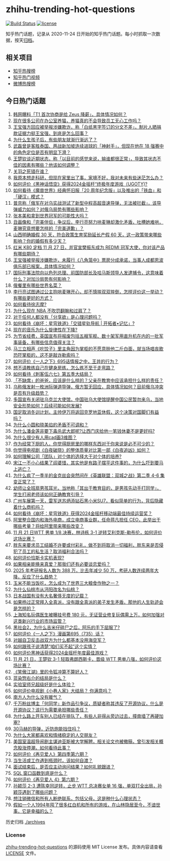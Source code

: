 # zhihu-trending-hot-questions

[![Build Status](https://github.com/justjavac/zhihu-trending-hot-questions/workflows/ci/badge.svg?branch=master)](https://github.com/justjavac/zhihu-trending-hot-questions/actions)
[![license](https://img.shields.io/github/license/justjavac/zhihu-trending-hot-questions)](https://github.com/justjavac/zhihu-trending-hot-questions/blob/master/LICENSE)

知乎热门话题，记录从 2020-11-24
日开始的知乎热门话题。每小时抓取一次数据，按天[归档](./archives)。

## 相关项目

- [知乎热搜榜](https://github.com/justjavac/zhihu-trending-top-search)
- [知乎热门视频](https://github.com/justjavac/zhihu-trending-hot-video)
- [微博热搜榜](https://github.com/justjavac/weibo-trending-hot-search)

## 今日热门话题

<!-- BEGIN -->
<!-- 最后更新时间 Fri Nov 22 2024 12:25:34 GMT+0800 (China Standard Time) -->

1. [韩网曝料「T1 首次协商是给 Zeus 降薪」，具体情况如何？](https://www.zhihu.com/question/4724634328)
1. [现在很多公司在办公室养猫，养猫真的不会导致员工无心工作吗？](https://www.zhihu.com/question/591610950)
1. [王宝强方回应被举报涉嫌欺诈，称「白纸黑字签订的分文不差」，制片人晒捐款证据力挺王宝强，到底是怎么回事？](https://www.zhihu.com/question/4797161865)
1. [为什么生孩子后，有些朋友就渐行渐远了？](https://www.zhihu.com/question/4733349614)
1. [武磊曾是客胜泰国、两战新加坡连续进球的「神射手」，但现在他在 18 强赛中的角色定位是否有明显下滑？](https://www.zhihu.com/question/4715492866)
1. [王楚钦谈近期状态，称「以目前的感觉来说，输谁都很正常」，导致其状态不佳的因素有哪些？他该如何调整？](https://www.zhihu.com/question/4805110053)
1. [关羽之死错在谁？](https://www.zhihu.com/question/582039913)
1. [我原本想走科研，但现在家里出了事，家境不好，我对未来有些迷茫怎么办？](https://www.zhihu.com/question/4151901468)
1. [如何评价《黑神话悟空》获得2024金摇杆“终极年度游戏（UGOTY)?](https://www.zhihu.com/question/4713951227)
1. [如何看待《魔兽世界》经典怀旧服「20 周年纪念版」以及推出的「铁血」和「硬汉」模式？](https://www.zhihu.com/question/4650303460)
1. [普京称「俄军在对乌实战测试了新型中程高超音速导弹，无法被拦截」，该导弹威力如何？对俄乌局势有哪些影响？](https://www.zhihu.com/question/4797843395)
1. [张本美和拿到世界冠军的可能性大吗？](https://www.zhihu.com/question/664800272)
1. [丑画像和「完美伴侣」争议后，李行亮努力哄麦琳却激化矛盾，吐槽她难哄，麦琳究竟想要怎样的「完美道歉」？](https://www.zhihu.com/question/4738035686)
1. [山西明确婚假 30 天，符合政策生育奖励延长产假 60 天，这一政策带来哪些影响？你的婚假有多少天？](https://www.zhihu.com/question/4722613067)
1. [红米 K80 定档 11 月 27 日，并官宣樊振东成为 REDMI 冠军大使，你对该产品有哪些期待？](https://www.zhihu.com/question/4722206728)
1. [王宝强被举报涉嫌欺诈，未履行《八角笼中》票房分成承诺，当事人成都恩波俱乐部已报案，具体情况如何？](https://www.zhihu.com/question/4755690514)
1. [国际刑事法院向以色列总理、前国防部长及哈马斯领导人发逮捕令，这意味着什么？对加沙局势有何影响？](https://www.zhihu.com/question/4766591563)
1. [俄餐里有哪些世界名菜？](https://www.zhihu.com/question/373197163)
1. [李行亮试图通过公主抱哄麦琳开心，却不慎摔双双摔倒，怎样评价这一举动？有哪些更好的方式？](https://www.zhihu.com/question/4736463271)
1. [如何看待徐志摩?](https://www.zhihu.com/question/342641590)
1. [为什么现在 NBA 不吹罚翻腕和过肩了？](https://www.zhihu.com/question/290885976)
1. [对于任何人都没有「分享欲」是心理问题吗？](https://www.zhihu.com/question/4632655447)
1. [如何看待《崩坏：星穹铁道》「交错星轨导航 | 开拓者•记忆」?](https://www.zhihu.com/question/4728330810)
1. [现在的音乐为什么旋律性在下降?](https://www.zhihu.com/question/391234025)
1. [为节省经费，英国宣布将报废包括五艘军舰、数十架军用直升机在内的一批军事装备，有哪些信息值得关注？](https://www.zhihu.com/question/4713468940)
1. [马三立相声《吃饺子》里主角因为掌柜的不愿意赊他二斤白面，就当场唱丧歌恐吓掌柜的，这不是敲诈勒索吗？](https://www.zhihu.com/question/4696271147)
1. [如何评价《一人之下》695话情报之中，王并的行为？](https://www.zhihu.com/question/4663389477)
1. [想不请教练自己在健身房练，怎么练不至于走弯路？](https://www.zhihu.com/question/1722826069)
1. [如何看待《刺客伍六七》第五季大结局？](https://www.zhihu.com/question/4646272613)
1. [「不缺席」的爸爸，应该是什么样的？父亲在教育中应该承担什么样的责任？](https://www.zhihu.com/question/4630251919)
1. [乌称俄发射一枚洲际弹道导弹，俄方暂无回应，具体情况如何？目前俄乌冲突是否有升级趋势？](https://www.zhihu.com/question/4746063108)
1. [多国宣布关闭驻乌克兰大使馆，中国驻乌大使馆提醒中国公民暂勿来乌，当地安全形势如何？后续可能如何发展?](https://www.zhihu.com/question/4716173600)
1. [国足取消冬训计划，主帅伊万将返回克罗地亚休假，这个决策对国脚们有益吗？](https://www.zhihu.com/question/4671026505)
1. [为什么小圆和晓美焰的矛盾不可调和？](https://www.zhihu.com/question/334943627)
1. [为什么潘金莲非要下毒杀武大郎呢?让西门庆给他一笔钱休妻不是更好吗?](https://www.zhihu.com/question/3794754751)
1. [为什么很少有人用cad画3维图？](https://www.zhihu.com/question/300355538)
1. [作为经常下厨的人，你觉得厨房里的哪样东西对于你来说是必不可少的？](https://www.zhihu.com/question/3462760195)
1. [你觉得电视剧《白夜破晓》的整体质量对比第一部《白夜追凶》如何？](https://www.zhihu.com/question/4660888860)
1. [如何理解公司「团队」对个体的选择大于对个体的培养?](https://www.zhihu.com/question/4077677388)
1. [宋江一不小心结果了阎婆惜，其实他是有路子摆平这件事的，为什么吓到要马上逃亡？](https://www.zhihu.com/question/663197298)
1. [为什么疯了一季半的金克丝会突然间在《英雄联盟：双城之战》第二季 4-6 集变正常了？](https://www.zhihu.com/question/4496179110)
1. [幼师让全班扇男孩耳光，当地称「其出于教育目的，是男孩先动手打同学」，学生打闹老师该如何正确教育引导？](https://www.zhihu.com/question/4641645167)
1. [广州车展第一天，雷军送苏炳添钻石黑小米SU7，看似简单的行为，背后隐藏着什么商机吗？](https://www.zhihu.com/question/4301105577)
1. [如何看待《崩坏：星穹铁道》获得2024金摇杆移动端最佳持续运营奖？](https://www.zhihu.com/question/4783498086)
1. [阿里整合国内和海外电商，成立电商事业群，任命蒋凡担任 CEO，此举出于哪些考量？将给阿里带来哪些改变？](https://www.zhihu.com/question/4756298571)
1. [11 月 21 日WTT 男单 1/8 决赛，林诗栋 3-1 逆转艾利克斯-勒布伦，如何评价这场比赛？](https://www.zhihu.com/question/4752049037)
1. [胖东来要求员工结婚不许要或付彩礼，做不到将取消一切福利，胖东来是否侵犯了员工的私生活？取消福利合法吗？](https://www.zhihu.com/question/4733480897)
1. [如何评价恰斯卡实机表现?](https://www.zhihu.com/question/801638997)
1. [如果相亲能换来真爱？那我们还有必要谈恋爱吗？](https://www.zhihu.com/question/4664872102)
1. [2025 年考研报名人数为 388 万，比去年减少 50 万，考研人数连续两年大降，反应了什么趋势？](https://www.zhihu.com/question/4736912829)
1. [玉米不能当饭吃，怎么成为了世界三大粮食作物之一？](https://www.zhihu.com/question/337913080)
1. [为什么仙桃市从沔阳改名为仙桃？](https://www.zhihu.com/question/30913332)
1. [日本战国有没有大名奢侈无度的记载？](https://www.zhihu.com/question/542508170)
1. [如果杨过正常拜入全真派，没有跟全真派的弟子发生矛盾，那他的人生轨迹会是怎样的？](https://www.zhihu.com/question/4209030170)
1. [上海知名玩偶医生被曝挂号费 180 元，无证营业修复玩偶需上万，如何加强对这类新兴行业的市场监管？](https://www.zhihu.com/question/4660800293)
1. [黑社会2，为什么吉米仔碎尸之后，阿乐的手下屈服了?](https://www.zhihu.com/question/4678711414)
1. [如何评价《一人之下》漫画第695（735）话？](https://www.zhihu.com/question/4757730041)
1. [对越自卫反击战双方为什么都基本没用海空军？](https://www.zhihu.com/question/674148334)
1. [如何跟孩子说清楚“咱们买不起”这个实情？](https://www.zhihu.com/question/665451884)
1. [如何评价黑神话获得2024金摇杆年度最佳游戏？](https://www.zhihu.com/question/4783557412)
1. [11 月 21 日，王楚钦 3-1 轻取弗朗西斯卡，晋级 WTT 男单八强，如何评价这场比赛？](https://www.zhihu.com/question/4751947724)
1. [《笑傲江湖》里的令狐冲算不算好人？](https://www.zhihu.com/question/420055434)
1. [蓝染惣右介的结局是什么？](https://www.zhihu.com/question/274211531)
1. [实验室师兄超级好是什么体验？](https://www.zhihu.com/question/603950690)
1. [如何评价电视剧《小巷人家》大结局？ 你满意吗？](https://www.zhihu.com/question/4467691046)
1. [南方人为什么没有暖气？](https://www.zhihu.com/question/635354457)
1. [千万粉丝博主「何同学」新作品引争议，质疑者称其违反了开源协议，什么是开源协议？该行为需要承担哪些责任？](https://www.zhihu.com/question/4662784929)
1. [为什么路上开车别人已经在排队了，有些人非得从旁边过去，撞南墙了再硬加塞?](https://www.zhihu.com/question/659445743)
1. [30马赫的导弹，近防炮能挡住吗？](https://www.zhihu.com/question/705027102)
1. [为什么大家都喜欢和情绪稳定的人交朋友？](https://www.zhihu.com/question/4688359300)
1. [美国室温超导闹剧主谋迪亚斯被大学解聘，相关论文也被撤稿，曾引发相关概念股涨停潮，如何看待此事？](https://www.zhihu.com/question/4715002656)
1. [如何评价《再见爱人》第四季第六期？](https://www.zhihu.com/question/4728103774)
1. [当生活或工作遇到瓶颈时，该如何自渡？](https://www.zhihu.com/question/4554467455)
1. [面试结束后，是否应主动询问结果？如何礼貌跟进？](https://www.zhihu.com/question/668860789)
1. [SQL 窗口函数到底是什么？](https://www.zhihu.com/question/563905239)
1. [如何评价《再见爱人 4》第六期？](https://www.zhihu.com/question/4645552109)
1. [孙颖莎 2-3 遭陈幸同逆转，止步 WTT 总决赛女单 16 强，单双打全出局，孙颖莎遇到了哪些问题？](https://www.zhihu.com/question/4732622344)
1. [想注销微信和所有人断绝联系，包括父母，这是种什么心理状态？](https://www.zhihu.com/question/4090103961)
1. [假如一个人1994年囤了很多红白机和所有的游戏，在山林隐居至今，不谙世事，它是幸福的么？](https://www.zhihu.com/question/4344300633)

<!-- END -->

历史归档 [./archives](./archives)

### License

[zhihu-trending-hot-questions](https://github.com/justjavac/zhihu-trending-hot-questions)
的源码使用 MIT License 发布。具体内容请查看 [LICENSE](./LICENSE) 文件。
